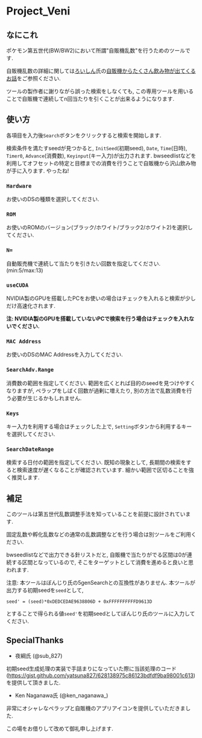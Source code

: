 # Project_Veni

## なにこれ
ポケモン第五世代(BW/BW2)において所謂"自販機乱数"を行うためのツールです.

自販機乱数の詳細に関しては[ろいしん](https://twitter.com/Blastoise_X)氏の[自販機からたくさん飲み物が出てくるお話](https://blastoise-x.hatenablog.com/entry/vending-machine-rng)をご参照ください.

ツールの製作者に謝りながら誤った検索をしなくても, この専用ツールを用いることで自販機で連続してn回当たりを引くことが出来るようになります.


## 使い方
各項目を入力後`Search`ボタンをクリックすると検索を開始します. 

検索条件を満たすseedが見つかると, `InitSeed`(初期seed), `Date`, `Time`(日時), `Timer0`, `Advance`(消費数), `Keyinput`(キー入力)が出力されます. bwseedlistなどを利用してオフセットの特定と目標までの消費を行うことで自販機から沢山飲み物が手に入ります. やったね!

### `Hardware`
お使いのDSの種類を選択してください.

### `ROM`
お使いのROMのバージョン(ブラック/ホワイト/ブラック2/ホワイト2)を選択してください.

### `N=`
自動販売機で連続して当たりを引きたい回数を指定してください. (min:5/max:13)

### `useCUDA`
NVIDIA製のGPUを搭載したPCをお使いの場合はチェックを入れると検索が少しだけ高速化されます.

**注: NVIDIA製のGPUを搭載していないPCで検索を行う場合はチェックを入れないでください.**

### `MAC Address`
お使いのDSのMAC Addressを入力してください.

### `SearchAdv.Range`
消費数の範囲を指定してください. 範囲を広くとれば目的のseedを見つけやすくなりますが, ペラップをしばく回数が過剰に増えたり, 別の方法で乱数消費を行う必要が生じるかもしれません.

### `Keys`
キー入力を利用する場合はチェックした上で, `Setting`ボタンから利用するキーを選択してください.

### `SearchDateRange`
検索する日付の範囲を指定してください. 既知の現象として, 長期間の検索をすると検索速度が遅くなることが確認されています. 細かい範囲で区切ることを強く推奨します.

## 補足
このツールは第五世代乱数調整手法を知っていることを前提に設計されています. 

固定乱数や孵化乱数などの通常の乱数調整などを行う場合は別ツールをご利用ください.

bwseedlistなどで出力できる針リストだと, 自販機で当たりがでる区間は0が連続する区間となっているので, そこをターゲットとして消費を進めると良いと思われます.

注意:
本ツールはぼんじり氏の5genSearchとの互換性がありません. 本ツールが出力する初期seedを`seed`として,

```seed' = (seed)*0xDEDCEDAE9638806D + 0xFFFFFFFFFFD9613D```

とすることで得られる値`seed'`を初期seedとしてぼんじり氏のツールに入力してください.


## SpecialThanks
- 夜綱氏 (@sub_827)

初期seed生成処理の実装で手詰まりになっていた際に当該処理のコード(https://gist.github.com/yatsuna827/628138975c86123bdfdf9ba98001c613) を提供して頂きました. 

- Ken Naganawa氏 (@ken_naganawa_)

非常にオシャレなペラップと自販機のアプリアイコンを提供していただきました. 

この場をお借りして改めて御礼申し上げます.